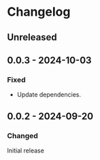 # Changelog

## Unreleased

## 0.0.3 - 2024-10-03

### Fixed

- Update dependencies.

## 0.0.2 - 2024-09-20

### Changed

Initial release
